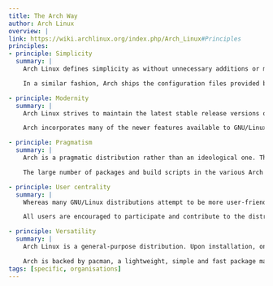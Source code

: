 ```yaml
---
title: The Arch Way
author: Arch Linux
overview: |
link: https://wiki.archlinux.org/index.php/Arch_Linux#Principles
principles:
- principle: Simplicity
  summary: |
    Arch Linux defines simplicity as without unnecessary additions or modifications. It ships software as released by the original developers (upstream) with minimal distribution-specific (downstream) changes: patches not accepted by upstream are avoided, and Arch's downstream patches consist almost entirely of backported bug fixes that are obsoleted by the project's next release.

    In a similar fashion, Arch ships the configuration files provided by upstream with changes limited to distribution-specific issues like adjusting the system file paths. It does not add automation features such as enabling a service simply because the package was installed. Packages are only split when compelling advantages exist, such as to save disk space in particularly bad cases of waste. GUI configuration utilities are not officially provided, encouraging users to perform most system configuration from the shell and a text editor.

- principle: Modernity
  summary: |
    Arch Linux strives to maintain the latest stable release versions of its software as long as systemic package breakage can be reasonably avoided. It is based on a rolling-release system, which allows a one-time installation with continuous upgrades.

    Arch incorporates many of the newer features available to GNU/Linux users, including the systemd init system, modern file systems, LVM2, software RAID, udev support and initcpio (with mkinitcpio), as well as the latest available kernels.

- principle: Pragmatism
  summary: |
    Arch is a pragmatic distribution rather than an ideological one. The principles here are only useful guidelines. Ultimately, design decisions are made on a case-by-case basis through developer consensus. Evidence-based technical analysis and debate are what matter, not politics or popular opinion.

    The large number of packages and build scripts in the various Arch Linux repositories offer free and open source software for those who prefer it, as well as proprietary software packages for those who embrace functionality over ideology.

- principle: User centrality
  summary: |
    Whereas many GNU/Linux distributions attempt to be more user-friendly, Arch Linux has always been, and shall always remain user-centric. The distribution is intended to fill the needs of those contributing to it, rather than trying to appeal to as many users as possible. It is targeted at the proficient GNU/Linux user, or anyone with a do-it-yourself attitude who is willing to read the documentation, and solve their own problems.

    All users are encouraged to participate and contribute to the distribution. Reporting and helping fix bugs is highly valued and patches improving packages or the core projects are very appreciated: Arch's developers are volunteers and active contributors will often find themselves becoming part of that team. Archers can freely contribute packages to the Arch User Repository, improve the ArchWiki documentation, provide technical assistance to others or just exchange opinions in the forums, mailing lists, or IRC channels. Arch Linux is the operating system of choice for many people around the globe, and there exist several international communities that offer help and provide documentation in many different languages.

- principle: Versatility
  summary: |
    Arch Linux is a general-purpose distribution. Upon installation, only a command-line environment is provided: rather than tearing out unneeded and unwanted packages, the user is offered the ability to build a custom system by choosing among thousands of high-quality packages provided in the official repositories for the x86-64 architecture. Support for i686 will cease in November 2017.

    Arch is backed by pacman, a lightweight, simple and fast package manager that allows to upgrade the entire system with one command. Arch also provides the Arch Build System, a ports-like system to make it easy to build and install packages from source, which can also be synchronized with one command. In addition, the Arch User Repository contains many thousands more of community-contributed PKGBUILD scripts for compiling installable packages from source using the makepkg application. It is also possible for users to build and maintain their own custom repositories with ease.
tags: [specific, organisations]
---
```

